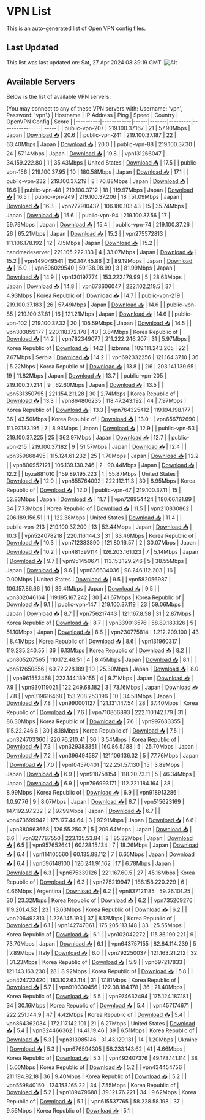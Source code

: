 # VPN List

This is an auto-generated list of Open VPN config files.

## Last Updated

This list was last updated on: Sat, 27 Apr 2024 03:39:19 GMT.
![Alt](https://repobeats.axiom.co/api/embed/186b98318ef1479477931607c1ad7d823f12451f.svg "Repobeats analytics image")

## Available Servers

Below is the list of available VPN servers:

(You may connect to any of these VPN servers with: Username: 'vpn', Password: 'vpn'.)
| Hostname | IP Address | Ping | Speed | Country | OpenVPN Config | Score |
|----------|------------|------|-------|---------|----------------| ----- |
| public-vpn-207 | 219.100.37.167 | 21 | 57.90Mbps | Japan | [Download 📥](./configs/server_0_JP.ovpn) | 20.6 |
| public-vpn-241 | 219.100.37.187 | 22 | 63.40Mbps | Japan | [Download 📥](./configs/server_1_JP.ovpn) | 20.0 |
| public-vpn-88 | 219.100.37.30 | 24 | 57.14Mbps | Japan | [Download 📥](./configs/server_2_JP.ovpn) | 19.8 |
| vpn131266047 | 34.159.222.80 | 1 | 35.43Mbps | United States | [Download 📥](./configs/server_3_US.ovpn) | 17.5 |
| public-vpn-156 | 219.100.37.95 | 10 | 180.58Mbps | Japan | [Download 📥](./configs/server_4_JP.ovpn) | 17.1 |
| public-vpn-232 | 219.100.37.219 | 8 | 70.88Mbps | Japan | [Download 📥](./configs/server_5_JP.ovpn) | 16.6 |
| public-vpn-48 | 219.100.37.12 | 18 | 119.97Mbps | Japan | [Download 📥](./configs/server_6_JP.ovpn) | 16.5 |
| public-vpn-249 | 219.100.37.206 | 18 | 51.09Mbps | Japan | [Download 📥](./configs/server_7_JP.ovpn) | 16.3 |
| vpn277910437 | 106.180.103.43 | 15 | 35.74Mbps | Japan | [Download 📥](./configs/server_8_JP.ovpn) | 15.6 |
| public-vpn-94 | 219.100.37.56 | 17 | 59.79Mbps | Japan | [Download 📥](./configs/server_9_JP.ovpn) | 15.4 |
| public-vpn-74 | 219.100.37.26 | 26 | 65.21Mbps | Japan | [Download 📥](./configs/server_10_JP.ovpn) | 15.2 |
| vpn275572813 | 111.106.178.192 | 12 | 7.15Mbps | Japan | [Download 📥](./configs/server_11_JP.ovpn) | 15.2 |
| handmadeserver | 221.105.222.133 | 4 | 33.07Mbps | Japan | [Download 📥](./configs/server_12_JP.ovpn) | 15.2 |
| vpn449049541 | 150.147.45.86 | 2 | 89.19Mbps | Japan | [Download 📥](./configs/server_13_JP.ovpn) | 15.0 |
| vpn506029540 | 59.138.98.99 | 3 | 81.99Mbps | Japan | [Download 📥](./configs/server_14_JP.ovpn) | 14.9 |
| vpn130197774 | 153.222.179.99 | 5 | 28.63Mbps | Japan | [Download 📥](./configs/server_15_JP.ovpn) | 14.8 |
| vpn673606047 | 222.102.219.5 | 37 | 4.93Mbps | Korea Republic of | [Download 📥](./configs/server_16_KR.ovpn) | 14.7 |
| public-vpn-219 | 219.100.37.183 | 26 | 57.49Mbps | Japan | [Download 📥](./configs/server_17_JP.ovpn) | 14.6 |
| public-vpn-85 | 219.100.37.81 | 16 | 121.21Mbps | Japan | [Download 📥](./configs/server_18_JP.ovpn) | 14.6 |
| public-vpn-102 | 219.100.37.32 | 20 | 105.59Mbps | Japan | [Download 📥](./configs/server_19_JP.ovpn) | 14.5 |
| vpn303859177 | 220.118.172.178 | 40 | 3.84Mbps | Korea Republic of | [Download 📥](./configs/server_20_KR.ovpn) | 14.2 |
| vpn782349077 | 211.222.246.207 | 31 | 5.97Mbps | Korea Republic of | [Download 📥](./configs/server_21_KR.ovpn) | 14.2 |
| izbmns | 109.111.243.205 | 22 | 7.67Mbps | Serbia | [Download 📥](./configs/server_22_RS.ovpn) | 14.2 |
| vpn692332256 | 121.164.37.10 | 36 | 5.22Mbps | Korea Republic of | [Download 📥](./configs/server_23_KR.ovpn) | 13.8 |
| 2i6 | 203.141.139.65 | 19 | 11.82Mbps | Japan | [Download 📥](./configs/server_24_JP.ovpn) | 13.7 |
| public-vpn-205 | 219.100.37.214 | 9 | 62.60Mbps | Japan | [Download 📥](./configs/server_25_JP.ovpn) | 13.5 |
| vpn531350795 | 221.154.211.28 | 30 | 2.74Mbps | Korea Republic of | [Download 📥](./configs/server_26_KR.ovpn) | 13.3 |
| vpn864806235 | 118.47.243.192 | 44 | 7.97Mbps | Korea Republic of | [Download 📥](./configs/server_27_KR.ovpn) | 13.3 |
| vpn764325412 | 119.194.198.177 | 36 | 43.50Mbps | Korea Republic of | [Download 📥](./configs/server_28_KR.ovpn) | 13.0 |
| vpn656782690 | 111.97.183.195 | 7 | 8.93Mbps | Japan | [Download 📥](./configs/server_29_JP.ovpn) | 12.9 |
| public-vpn-53 | 219.100.37.225 | 25 | 362.97Mbps | Japan | [Download 📥](./configs/server_30_JP.ovpn) | 12.7 |
| public-vpn-215 | 219.100.37.182 | 9 | 51.57Mbps | Japan | [Download 📥](./configs/server_31_JP.ovpn) | 12.4 |
| vpn359868495 | 115.124.61.232 | 25 | 1.70Mbps | Japan | [Download 📥](./configs/server_32_JP.ovpn) | 12.2 |
| vpn800952121 | 106.139.130.246 | 2 | 90.44Mbps | Japan | [Download 📥](./configs/server_33_JP.ovpn) | 12.2 |
| byza881010 | 159.89.195.223 | 1 | 55.87Mbps | United States | [Download 📥](./configs/server_34_US.ovpn) | 12.0 |
| vpn855764092 | 222.112.11.3 | 30 | 8.95Mbps | Korea Republic of | [Download 📥](./configs/server_35_KR.ovpn) | 12.0 |
| public-vpn-47 | 219.100.37.11 | 15 | 52.83Mbps | Japan | [Download 📥](./configs/server_36_JP.ovpn) | 11.7 |
| vpn728954424 | 180.66.121.89 | 34 | 7.73Mbps | Korea Republic of | [Download 📥](./configs/server_37_KR.ovpn) | 11.5 |
| vpn210830862 | 206.189.156.51 | 1 | 122.38Mbps | United States | [Download 📥](./configs/server_38_US.ovpn) | 11.4 |
| public-vpn-213 | 219.100.37.200 | 13 | 52.44Mbps | Japan | [Download 📥](./configs/server_39_JP.ovpn) | 10.3 |
| vpn524078218 | 220.116.144.3 | 31 | 33.46Mbps | Korea Republic of | [Download 📥](./configs/server_40_KR.ovpn) | 10.3 |
| vpn712383890 | 121.80.16.57 | 2 | 30.07Mbps | Japan | [Download 📥](./configs/server_41_JP.ovpn) | 10.2 |
| vpn481599114 | 126.203.161.123 | 7 | 5.14Mbps | Japan | [Download 📥](./configs/server_42_JP.ovpn) | 9.7 |
| vpn951450671 | 113.153.129.246 | 5 | 38.55Mbps | Japan | [Download 📥](./configs/server_43_JP.ovpn) | 9.6 |
| vpn636634036 | 98.246.112.203 | 16 | 0.00Mbps | United States | [Download 📥](./configs/server_44_US.ovpn) | 9.5 |
| vpn582056987 | 106.157.86.66 | 10 | 39.41Mbps | Japan | [Download 📥](./configs/server_45_JP.ovpn) | 9.5 |
| vpn302046164 | 119.195.167.242 | 30 | 41.67Mbps | Korea Republic of | [Download 📥](./configs/server_46_KR.ovpn) | 9.1 |
| public-vpn-147 | 219.100.37.119 | 23 | 59.06Mbps | Japan | [Download 📥](./configs/server_47_JP.ovpn) | 8.7 |
| vpn756217443 | 121.167.8.58 | 31 | 2.87Mbps | Korea Republic of | [Download 📥](./configs/server_48_KR.ovpn) | 8.7 |
| vpn339013576 | 58.89.183.126 | 5 | 51.10Mbps | Japan | [Download 📥](./configs/server_49_JP.ovpn) | 8.6 |
| vpn230775814 | 1.212.209.100 | 43 | 8.41Mbps | Korea Republic of | [Download 📥](./configs/server_50_KR.ovpn) | 8.6 |
| vpn131960317 | 119.235.240.55 | 36 | 6.13Mbps | Korea Republic of | [Download 📥](./configs/server_51_KR.ovpn) | 8.2 |
| vpn805207565 | 110.172.48.51 | 4 | 8.45Mbps | Japan | [Download 📥](./configs/server_52_JP.ovpn) | 8.1 |
| vpn512650856 | 60.72.228.189 | 10 | 25.30Mbps | Japan | [Download 📥](./configs/server_53_JP.ovpn) | 8.0 |
| vpn961553468 | 222.144.189.155 | 4 | 9.71Mbps | Japan | [Download 📥](./configs/server_54_JP.ovpn) | 7.9 |
| vpn930119021 | 122.249.68.182 | 3 | 73.16Mbps | Japan | [Download 📥](./configs/server_55_JP.ovpn) | 7.8 |
| vpn319616468 | 153.208.253.196 | 10 | 34.58Mbps | Japan | [Download 📥](./configs/server_56_JP.ovpn) | 7.8 |
| vpn990001127 | 121.131.147.54 | 28 | 37.40Mbps | Korea Republic of | [Download 📥](./configs/server_57_KR.ovpn) | 7.6 |
| vpn710866893 | 222.110.142.179 | 31 | 86.30Mbps | Korea Republic of | [Download 📥](./configs/server_58_KR.ovpn) | 7.6 |
| vpn997633355 | 115.22.246.6 | 30 | 8.18Mbps | Korea Republic of | [Download 📥](./configs/server_59_KR.ovpn) | 7.5 |
| vpn324703360 | 220.76.210.41 | 36 | 3.54Mbps | Korea Republic of | [Download 📥](./configs/server_60_KR.ovpn) | 7.3 |
| vpn329383351 | 160.86.5.188 | 5 | 25.70Mbps | Japan | [Download 📥](./configs/server_61_JP.ovpn) | 7.2 |
| vpn396494587 | 121.106.136.32 | 5 | 77.76Mbps | Japan | [Download 📥](./configs/server_62_JP.ovpn) | 7.0 |
| vpn104570401 | 122.251.57.130 | 15 | 3.89Mbps | Japan | [Download 📥](./configs/server_63_JP.ovpn) | 6.9 |
| vpn918758154 | 118.20.73.11 | 5 | 46.34Mbps | Japan | [Download 📥](./configs/server_64_JP.ovpn) | 6.9 |
| vpn796993171 | 112.221.184.164 | 38 | 8.99Mbps | Korea Republic of | [Download 📥](./configs/server_65_KR.ovpn) | 6.9 |
| vpn918913286 | 1.0.97.76 | 9 | 8.07Mbps | Japan | [Download 📥](./configs/server_66_JP.ovpn) | 6.7 |
| vpn515623169 | 147.192.97.232 | 2 | 97.99Mbps | Japan | [Download 📥](./configs/server_67_JP.ovpn) | 6.7 |
| vpn473699942 | 175.177.44.64 | 3 | 97.91Mbps | Japan | [Download 📥](./configs/server_68_JP.ovpn) | 6.6 |
| vpn380963668 | 126.55.250.7 | 5 | 209.64Mbps | Japan | [Download 📥](./configs/server_69_JP.ovpn) | 6.6 |
| vpn327787550 | 223.135.53.84 | 8 | 85.32Mbps | Japan | [Download 📥](./configs/server_70_JP.ovpn) | 6.5 |
| vpn957652641 | 60.128.15.134 | 7 | 18.26Mbps | Japan | [Download 📥](./configs/server_71_JP.ovpn) | 6.4 |
| vpn114105560 | 60.135.88.112 | 7 | 6.65Mbps | Japan | [Download 📥](./configs/server_72_JP.ovpn) | 6.4 |
| vpn596148100 | 126.241.91.162 | 17 | 6.78Mbps | Japan | [Download 📥](./configs/server_73_JP.ovpn) | 6.3 |
| vpn675339126 | 221.167.60.5 | 27 | 45.16Mbps | Korea Republic of | [Download 📥](./configs/server_74_KR.ovpn) | 6.3 |
| vpn275219947 | 186.158.220.229 | 6 | 4.66Mbps | Argentina | [Download 📥](./configs/server_75_AR.ovpn) | 6.2 |
| vpn837121185 | 59.26.101.25 | 30 | 23.32Mbps | Korea Republic of | [Download 📥](./configs/server_76_KR.ovpn) | 6.2 |
| vpn735209276 | 119.201.4.52 | 23 | 13.63Mbps | Korea Republic of | [Download 📥](./configs/server_77_KR.ovpn) | 6.2 |
| vpn206492313 | 1.226.145.193 | 37 | 8.12Mbps | Korea Republic of | [Download 📥](./configs/server_78_KR.ovpn) | 6.1 |
| vpn142747061 | 175.205.113.148 | 33 | 25.55Mbps | Korea Republic of | [Download 📥](./configs/server_79_KR.ovpn) | 6.1 |
| vpn102042272 | 115.36.190.221 | 9 | 73.70Mbps | Japan | [Download 📥](./configs/server_80_JP.ovpn) | 6.1 |
| vpn643757155 | 82.84.114.239 | 5 | 7.89Mbps | Italy | [Download 📥](./configs/server_81_IT.ovpn) | 6.0 |
| vpn792250037 | 121.163.21.212 | 32 | 31.23Mbps | Korea Republic of | [Download 📥](./configs/server_82_KR.ovpn) | 5.9 |
| vpn697217833 | 121.143.163.230 | 28 | 8.92Mbps | Korea Republic of | [Download 📥](./configs/server_83_KR.ovpn) | 5.8 |
| vpn424722420 | 183.102.63.114 | 31 | 17.81Mbps | Korea Republic of | [Download 📥](./configs/server_84_KR.ovpn) | 5.7 |
| vpn910330456 | 122.38.184.178 | 36 | 21.40Mbps | Korea Republic of | [Download 📥](./configs/server_85_KR.ovpn) | 5.5 |
| vpn974632494 | 175.124.187.181 | 34 | 30.16Mbps | Korea Republic of | [Download 📥](./configs/server_86_KR.ovpn) | 5.4 |
| vpn457174671 | 222.251.144.9 | 47 | 4.42Mbps | Korea Republic of | [Download 📥](./configs/server_87_KR.ovpn) | 5.4 |
| vpn864362034 | 172.117.142.101 | 21 | 6.27Mbps | United States | [Download 📥](./configs/server_88_US.ovpn) | 5.4 |
| vpn324466362 | 14.41.19.46 | 39 | 6.51Mbps | Korea Republic of | [Download 📥](./configs/server_89_KR.ovpn) | 5.3 |
| vpn313985146 | 31.43.129.131 | 14 | 1.20Mbps | Ukraine | [Download 📥](./configs/server_90_UA.ovpn) | 5.3 |
| vpn676594305 | 58.233.143.62 | 41 | 4.66Mbps | Korea Republic of | [Download 📥](./configs/server_91_KR.ovpn) | 5.3 |
| vpn492407376 | 49.173.141.114 | 38 | 5.00Mbps | Korea Republic of | [Download 📥](./configs/server_92_KR.ovpn) | 5.2 |
| vpn434454756 | 211.194.92.18 | 36 | 9.40Mbps | Korea Republic of | [Download 📥](./configs/server_93_KR.ovpn) | 5.2 |
| vpn559840150 | 124.153.165.22 | 34 | 7.55Mbps | Korea Republic of | [Download 📥](./configs/server_94_KR.ovpn) | 5.2 |
| vpn189479688 | 39.121.76.221 | 34 | 9.62Mbps | Korea Republic of | [Download 📥](./configs/server_95_KR.ovpn) | 5.1 |
| vpn615537765 | 58.228.58.198 | 37 | 9.56Mbps | Korea Republic of | [Download 📥](./configs/server_96_KR.ovpn) | 5.1 |
